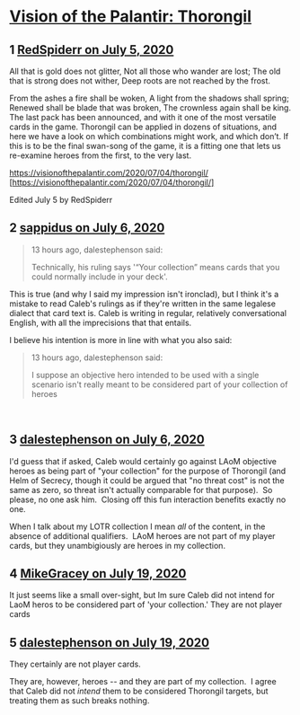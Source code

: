 # [Vision of the Palantir: Thorongil](https://community.fantasyflightgames.com/topic/309589-vision-of-the-palantir-thorongil/)

## 1 [RedSpiderr on July 5, 2020](https://community.fantasyflightgames.com/topic/309589-vision-of-the-palantir-thorongil/?do=findComment&comment=3958820)

All that is gold does not glitter,
Not all those who wander are lost;
The old that is strong does not wither,
Deep roots are not reached by the frost.

From the ashes a fire shall be woken,
A light from the shadows shall spring;
Renewed shall be blade that was broken,
The crownless again shall be king.
The last pack has been announced, and with it one of the most versatile cards in the game. Thorongil can be applied in dozens of situations, and here we have a look on which combinations might work, and which don’t. If this is to be the final swan-song of the game, it is a fitting one that lets us re-examine heroes from the first, to the very last.

https://visionofthepalantir.com/2020/07/04/thorongil/ [https://visionofthepalantir.com/2020/07/04/thorongil/]

Edited July 5 by RedSpiderr

## 2 [sappidus on July 6, 2020](https://community.fantasyflightgames.com/topic/309589-vision-of-the-palantir-thorongil/?do=findComment&comment=3959062)

> 13 hours ago, dalestephenson said:
> 
> Technically, his ruling says '“Your collection” means cards that you could normally include in your deck'.

This is true (and why I said my impression isn't ironclad), but I think it's a mistake to read Caleb's rulings as if they're written in the same legalese dialect that card text is. Caleb is writing in regular, relatively conversational English, with all the imprecisions that that entails.

I believe his intention is more in line with what you also said:

> 13 hours ago, dalestephenson said:
> 
> I suppose an objective hero intended to be used with a single scenario isn't really meant to be considered part of your collection of heroes

 

## 3 [dalestephenson on July 6, 2020](https://community.fantasyflightgames.com/topic/309589-vision-of-the-palantir-thorongil/?do=findComment&comment=3959110)

I'd guess that if asked, Caleb would certainly go against LAoM objective heroes as being part of "your collection" for the purpose of Thorongil (and Helm of Secrecy, though it could be argued that "no threat cost" is not the same as zero, so threat isn't actually comparable for that purpose).  So please, no one ask him.  Closing off this fun interaction benefits exactly no one.

When I talk about my LOTR collection I mean *all* of the content, in the absence of additional qualifiers.  LAoM heroes are not part of my player cards, but they unambigiously are heroes in my collection.

## 4 [MikeGracey on July 19, 2020](https://community.fantasyflightgames.com/topic/309589-vision-of-the-palantir-thorongil/?do=findComment&comment=3963012)

It just seems like a small over-sight, but Im sure Caleb did not intend for LaoM heros to be considered part of 'your collection.' They are not player cards

## 5 [dalestephenson on July 19, 2020](https://community.fantasyflightgames.com/topic/309589-vision-of-the-palantir-thorongil/?do=findComment&comment=3963019)

They certainly are not player cards.

They are, however, heroes -- and they are part of my collection.  I agree that Caleb did not *intend* them to be considered Thorongil targets, but treating them as such breaks nothing.

